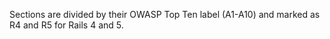 Sections are divided by their OWASP Top Ten label (A1-A10) and marked as R4 and R5 for Rails 4 and 5.